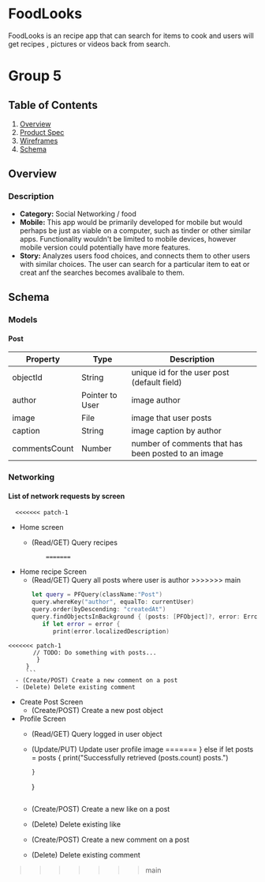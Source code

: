 # FoodLooks
FoodLooks is an recipe app that can search for items to cook and users will get recipes , pictures  or videos back from search. 
# Group 5 

## Table of Contents
1. [Overview](#Overview)
1. [Product Spec](#Product-Spec)
1. [Wireframes](#Wireframes)
1. [Schema](#Schema)

## Overview
### Description


- **Category:** Social Networking / food
- **Mobile:** This app would be primarily developed for mobile but would perhaps be just as viable on a computer, such as tinder or other similar apps. Functionality wouldn't be limited to mobile devices, however mobile version could potentially have more features.
- **Story:** Analyzes users food choices, and connects them to other users with similar choices. The user can search for a particular item to eat or creat anf the searches becomes avalibale to them. 

## Schema 
### Models
#### Post

   | Property      | Type     | Description |
   | ------------- | -------- | ------------|
   | objectId      | String   | unique id for the user post (default field) |
   | author        | Pointer to User| image author |
   | image         | File     | image that user posts |
   | caption       | String   | image caption by author |
   | commentsCount | Number   | number of comments that has been posted to an image |

### Networking
#### List of network requests by screen
      <<<<<<< patch-1
   - Home screen
      - (Read/GET) Query recipes 
    
                =======
   - Home recipe Screen
      - (Read/GET) Query all posts where user is author
                >>>>>>> main
         ```swift
         let query = PFQuery(className:"Post")
         query.whereKey("author", equalTo: currentUser)
         query.order(byDescending: "createdAt")
         query.findObjectsInBackground { (posts: [PFObject]?, error: Error?) in
            if let error = error { 
               print(error.localizedDescription)
    <<<<<<< patch-1
           // TODO: Do something with posts...
            }
         }
         ```
      - (Create/POST) Create a new comment on a post
      - (Delete) Delete existing comment
   - Create Post Screen
      - (Create/POST) Create a new post object
   - Profile Screen
      - (Read/GET) Query logged in user object
      - (Update/PUT) Update user profile image
=======
            } else if let posts = posts {
               print("Successfully retrieved \(posts.count) posts.")
           
            }
         }
         ```
      - (Create/POST) Create a new like on a post
      - (Delete) Delete existing like
      - (Create/POST) Create a new comment on a post
      - (Delete) Delete existing comment
>>>>>>> main
